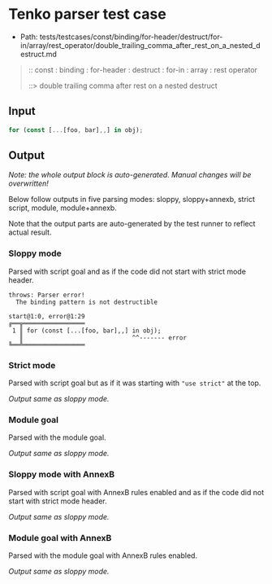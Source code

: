 # Tenko parser test case

- Path: tests/testcases/const/binding/for-header/destruct/for-in/array/rest_operator/double_trailing_comma_after_rest_on_a_nested_destruct.md

> :: const : binding : for-header : destruct : for-in : array : rest operator
>
> ::> double trailing comma after rest on a nested destruct

## Input

`````js
for (const [...[foo, bar],,] in obj);
`````

## Output

_Note: the whole output block is auto-generated. Manual changes will be overwritten!_

Below follow outputs in five parsing modes: sloppy, sloppy+annexb, strict script, module, module+annexb.

Note that the output parts are auto-generated by the test runner to reflect actual result.

### Sloppy mode

Parsed with script goal and as if the code did not start with strict mode header.

`````
throws: Parser error!
  The binding pattern is not destructible

start@1:0, error@1:29
╔══╦═════════════════
 1 ║ for (const [...[foo, bar],,] in obj);
   ║                              ^^------- error
╚══╩═════════════════

`````

### Strict mode

Parsed with script goal but as if it was starting with `"use strict"` at the top.

_Output same as sloppy mode._

### Module goal

Parsed with the module goal.

_Output same as sloppy mode._

### Sloppy mode with AnnexB

Parsed with script goal with AnnexB rules enabled and as if the code did not start with strict mode header.

_Output same as sloppy mode._

### Module goal with AnnexB

Parsed with the module goal with AnnexB rules enabled.

_Output same as sloppy mode._
